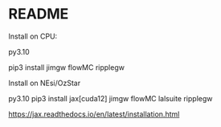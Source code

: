 # README

Install on CPU:

py3.10

pip3 install jimgw flowMC ripplegw


Install on NEsi/OzStar

py3.10
pip3 install jax[cuda12] jimgw flowMC lalsuite ripplegw

https://jax.readthedocs.io/en/latest/installation.html



